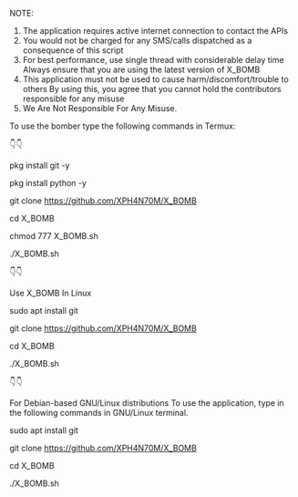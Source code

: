 NOTE:
1) The application requires active internet connection to contact the APIs
2) You would not be charged for any SMS/calls dispatched as a consequence of this script
3) For best performance, use single thread with considerable delay time
Always ensure that you are using the latest version of X_BOMB
4) This application must not be used to cause harm/discomfort/trouble to others
By using this, you agree that you cannot hold the contributors responsible for any misuse
5) We Are Not Responsible For Any Misuse.

To use the bomber type the following commands in Termux:

👇👇

pkg install git -y 

pkg install python -y 

git clone https://github.com/XPH4N70M/X_BOMB

cd X_BOMB

chmod 777 X_BOMB.sh

./X_BOMB.sh

👇👇

Use X_BOMB In Linux

sudo apt install git

git clone https://github.com/XPH4N70M/X_BOMB

cd X_BOMB

./X_BOMB.sh

👇👇

For Debian-based GNU/Linux distributions
To use the application, type in the following commands in GNU/Linux terminal.

sudo apt install git

git clone https://github.com/XPH4N70M/X_BOMB

cd X_BOMB

./X_BOMB.sh



